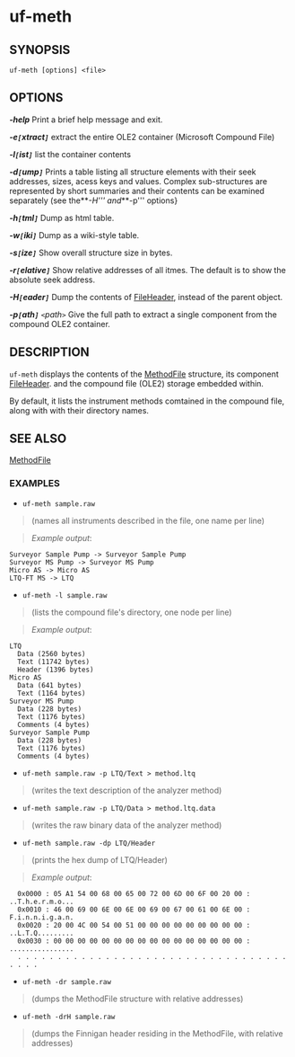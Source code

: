 # uf-meth #

## SYNOPSIS ##

`uf-meth [options] <file>`

## OPTIONS ##

_**-help**_ Print a brief help message and exit.

_**-e`[`xtract`]`**_ extract the entire OLE2 container (Microsoft Compound File)

_**-l`[`ist`]`**_ list the container contents

_**-d`[`ump`]`**_ Prints a table listing all structure elements with their seek addresses, sizes, acess keys and values. Complex sub-structures are represented by short summaries and their contents can be examined separately (see the**_-H''' and_**-p''' options}

_**-h`[`tml`]`**_ Dump as html table.

_**-w`[`iki`]`**_ Dump as a wiki-style table.

_**-s`[`ize`]`**_ Show overall structure size in bytes.

_**-r`[`elative`]`**_ Show relative addresses of all itmes. The default is to show the absolute seek address.

_**-H`[`eader`]`**_ Dump the contents of [FileHeader](FileHeader.md), instead of the parent object.

_**-p`[`ath`]`** `<`path`>`_ Give the full path to extract a single component from the compound OLE2 container.


## DESCRIPTION ##

`uf-meth` displays the contents of the [MethodFile](MethodFile.md) structure, its component [FileHeader](FileHeader.md). and the compound file (OLE2) storage embedded within.

By default, it lists the instrument methods comtained in the compound file, along with with their directory names.


## SEE ALSO ##

[MethodFile](MethodFile.md)


### EXAMPLES ###

  * `uf-meth sample.raw`

> (names all instruments described in the file, one name per line)

> _Example output_:
```
Surveyor Sample Pump -> Surveyor Sample Pump
Surveyor MS Pump -> Surveyor MS Pump
Micro AS -> Micro AS
LTQ-FT MS -> LTQ
```

  * `uf-meth -l sample.raw`

> (lists the compound file's directory, one node per line)

> _Example output_:
```
LTQ 
  Data (2560 bytes)
  Text (11742 bytes)
  Header (1396 bytes)
Micro AS 
  Data (641 bytes)
  Text (1164 bytes)
Surveyor MS Pump 
  Data (228 bytes)
  Text (1176 bytes)
  Comments (4 bytes)
Surveyor Sample Pump 
  Data (228 bytes)
  Text (1176 bytes)
  Comments (4 bytes)
```

  * `uf-meth sample.raw -p LTQ/Text > method.ltq`

> (writes the text description of the analyzer method)

  * `uf-meth sample.raw -p LTQ/Data > method.ltq.data`

> (writes the raw binary data of the analyzer method)

  * `uf-meth sample.raw -dp LTQ/Header`

> (prints the hex dump of LTQ/Header)

> _Example output_:

```
  0x0000 : 05 A1 54 00 68 00 65 00 72 00 6D 00 6F 00 20 00 : ..T.h.e.r.m.o...
  0x0010 : 46 00 69 00 6E 00 6E 00 69 00 67 00 61 00 6E 00 : F.i.n.n.i.g.a.n.
  0x0020 : 20 00 4C 00 54 00 51 00 00 00 00 00 00 00 00 00 : ..L.T.Q.........
  0x0030 : 00 00 00 00 00 00 00 00 00 00 00 00 00 00 00 00 : ................
  . . . . . . . . . . . . . . . . . . . . . . . . . . . . . . . . . . . . . .
```

  * `uf-meth -dr sample.raw`

> (dumps the MethodFile structure with relative addresses)

  * `uf-meth -drH sample.raw`

> (dumps the Finnigan header residing in the MethodFile, with relative addresses)